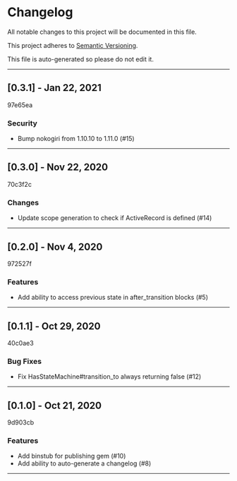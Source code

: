 # Changelog

All notable changes to this project will be documented in this file.

This project adheres to [Semantic Versioning](https://semver.org).

This file is auto-generated so please do not edit it.

----
## [0.3.1] - Jan 22, 2021
97e65ea
### Security
- Bump nokogiri from 1.10.10 to 1.11.0 (#15)
----
## [0.3.0] - Nov 22, 2020
70c3f2c
### Changes
- Update scope generation to check if ActiveRecord is defined (#14)
----
## [0.2.0] - Nov  4, 2020
972527f
### Features
- Add ability to access previous state in after_transition blocks (#5)
----
## [0.1.1] - Oct 29, 2020
40c0ae3
### Bug Fixes
- Fix HasStateMachine#transition_to always returning false (#12)
----
## [0.1.0] - Oct 21, 2020
9d903cb
### Features
- Add binstub for publishing gem (#10)
- Add ability to auto-generate a changelog (#8)
----